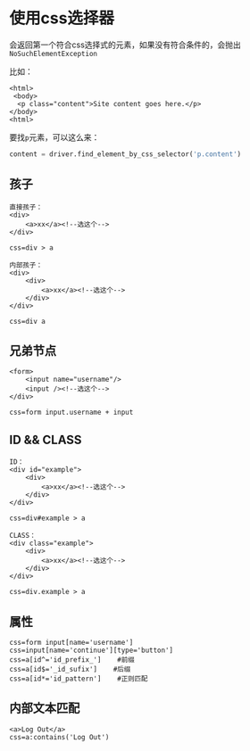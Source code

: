 # 使用css选择器

会返回第一个符合css选择式的元素，如果没有符合条件的，会抛出`NoSuchElementException`

比如：

```markup
<html>
 <body>
  <p class="content">Site content goes here.</p>
</body>
<html>
```

要找`p`元素，可以这么来：

```python
content = driver.find_element_by_css_selector('p.content')
```

## 孩子

```markup
直接孩子：
<div>
    <a>xx</a><!--选这个-->
</div>

css=div > a

内部孩子：
<div>
    <div>
        <a>xx</a><!--选这个-->
    </div>
</div>

css=div a
```

## 兄弟节点

```markup
<form>
    <input name="username"/>
    <input /><!--选这个-->
</div>

css=form input.username + input
```

## ID && CLASS

```markup
ID：
<div id="example">
    <div>
        <a>xx</a><!--选这个-->
    </div>
</div>

css=div#example > a

CLASS：
<div class="example">
    <div>
        <a>xx</a><!--选这个-->
    </div>
</div>

css=div.example > a
```

## 属性

```text
css=form input[name='username']
css=input[name='continue'][type='button']
css=a[id^='id_prefix_']    #前缀
css=a[id$='_id_sufix']    #后缀
css=a[id*='id_pattern']    #正则匹配
```

## 内部文本匹配

```text
<a>Log Out</a>
css=a:contains('Log Out')
```

